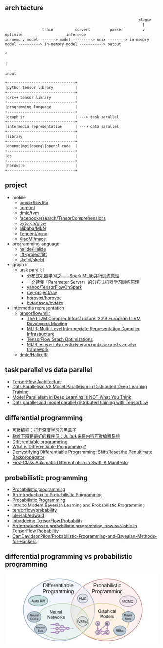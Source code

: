 ## architecture

```
                                                             plugin
                                                               |
                 train          convert         parser         v          optimize                    inference
in-memory model -------> model ---------> onnx --------> in-memory model ----------> in-memory model -----------> output 
                                                                                            ^
                                                                                            |
                                                                                          input
```

```
+-------------------------------+
|python tensor library          |
+-------------------------------+
|c/c++ tensor library           |
+-------------------------------+
|programming language           |
+-------------------------------+
|graph ir                       | ---> task parallel
+-------------------------------+
|intermedia representation      | ---> data parallel
+-------------------------------+
|library                        |
+-------------------------------+
|openmp|mpi|opengl|opencl|cuda  |
+-------------------------------+
|os                             |
+-------------------------------+
|hardware                       |
+-------------------------------+
```

## project

- mobile
  - [tensorflow lite](https://www.tensorflow.org/lite)
  - [core ml](https://developer.apple.com/documentation/coreml)
  - [dmlc/tvm](https://github.com/dmlc/tvm)
  - [facebookresearch/TensorComprehensions](https://github.com/facebookresearch/TensorComprehensions)
  - [pytorch/glow](https://github.com/pytorch/glow)
  - [alibaba/MNN](https://github.com/alibaba/MNN)
  - [Tencent/ncnn](https://github.com/Tencent/ncnn)
  - [XiaoMi/mace](https://github.com/XiaoMi/mace)
- programming language
  - [halide/Halide](https://github.com/halide/Halide)
  - [lift-project/lift](https://github.com/lift-project/lift)
  - [skelcl/skelcl](https://github.com/skelcl/skelcl)
- graph ir
  - task parallel
    - [分布式机器学习之——Spark MLlib并行训练原理](https://zhuanlan.zhihu.com/p/81784947)
    - [一文读懂「Parameter Server」的分布式机器学习训练原理](https://zhuanlan.zhihu.com/p/82116922)
    - [yahoo/TensorFlowOnSpark](https://github.com/yahoo/TensorFlowOnSpark)
    - [ray-project/ray](https://github.com/ray-project/ray)
    - [horovod/horovod](https://github.com/horovod/horovod)
    - [bytedance/byteps](https://github.com/bytedance/byteps)
- intermedia representation
  - [tensorflow/mlir](https://github.com/tensorflow/mlir)
    - [The LLVM Compiler Infrastructure: 2019 European LLVM Developers Meeting](https://llvm.org/devmtg/2019-04/talks.html)
    - [MLIR: Multi-Level Intermediate Representation Compiler Infrastructure](https://llvm.org/devmtg/2019-04/slides/Keynote-ShpeismanLattner-MLIR.pdf)
    - [TensorFlow Graph Optimizations](https://web.stanford.edu/class/cs245/slides/TFGraphOptimizationsStanford.pdf)    
    - [MLIR: A new intermediate representation and compiler framework](https://medium.com/tensorflow/mlir-a-new-intermediate-representation-and-compiler-framework-beba999ed18d)
  - [dmlc/HalideIR](https://github.com/dmlc/HalideIR)

## task parallel vs data parallel

- [TensorFlow Architecture](https://github.com/tensorflow/docs/blob/master/site/en/r1/guide/extend/architecture.md)
- [Data Parallelism VS Model Parallelism in Distributed Deep Learning Training](https://leimao.github.io/blog/Data-Parallelism-vs-Model-Paralelism/)
- [Model Parallelism in Deep Learning is NOT What You Think](https://medium.com/@esaliya/model-parallelism-in-deep-learning-is-not-what-you-think-94d2f81e82ed)
- [Data parallel and model parallel distributed training with Tensorflow](http://kuozhangub.blogspot.com/2017/08/data-parallel-and-model-parallel.html)
  
## differential programming

- [可微编程：打开深度学习的黑盒子](https://www.jiqizhixin.com/articles/2018-06-08)
- [梯度下降是最好的程序员：Julia未来将内嵌可微编程系统](https://www.jiqizhixin.com/articles/2019-07-21-3)
- [Differentiable programming](https://en.wikipedia.org/wiki/Differentiable_programming)
- [What is Differentiable Programming?](https://www.quora.com/What-is-Differentiable-Programming)
- [Demystifying Differentiable Programming: Shift/Reset the Penultimate Backpropagator](https://arxiv.org/pdf/1803.10228.pdf)
- [First-Class Automatic Differentiation in Swift: A Manifesto](https://gist.github.com/rxwei/30ba75ce092ab3b0dce4bde1fc2c9f1d)

## probabilistic programming

- [Probabilistic programming](https://en.wikipedia.org/wiki/Probabilistic_programming)
- [An Introduction to Probabilistic Programming](https://arxiv.org/pdf/1809.10756.pdf)
- [Probabilistic Programming](https://simons.berkeley.edu/sites/default/files/docs/5675/talkprintversion.pdf)
- [Intro to Modern Bayesian Learning and Probabilistic Programming](https://medium.com/@Petuum/intro-to-modern-bayesian-learning-and-probabilistic-programming-c61830df5c50)
- [tensorflow/probability](https://github.com/tensorflow/probability)
- [blei-lab/edward](https://github.com/blei-lab/edward)
- [Introducing TensorFlow Probability](https://medium.com/tensorflow/introducing-tensorflow-probability-dca4c304e245)
- [An introduction to probabilistic programming, now available in TensorFlow Probability](https://medium.com/tensorflow/an-introduction-to-probabilistic-programming-now-available-in-tensorflow-probability-6dcc003ca29e)
- [CamDavidsonPilon/Probabilistic-Programming-and-Bayesian-Methods-for-Hackers](https://github.com/CamDavidsonPilon/Probabilistic-Programming-and-Bayesian-Methods-for-Hackers)

## differential programming vs probabilistic programming

![](./1.jpg)